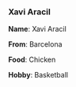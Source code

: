 ### Xavi Aracil

**Name**: Xavi Aracil

**From**: Barcelona

**Food**: Chicken

**Hobby**: Basketball
